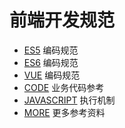 # 前端开发规范

* [ES5](ES5.md) 编码规范
* [ES6](ES6.md) 编码规范
* [VUE](VUE.md) 编码规范
* [CODE](CODE.md) 业务代码参考
* [JAVASCRIPT](JAVASCRIPT.md) 执行机制
* [MORE](MORE.md) 更多参考资料